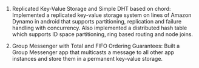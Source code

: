 1. Replicated Key-Value Storage and Simple DHT based on chord: Implemented a replicated key-value storage system on lines of Amazon Dynamo in android that supports partitioning, replication and failure handling with concurrency. Also implemented a distributed hash table which
supports ID space partitioning, ring based routing and node joins.

2. Group Messenger with Total and FIFO Ordering Guarantees: Built a Group Messenger app that multicasts a message to all other app instances and store them in a permanent key-value storage.
